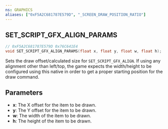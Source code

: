 ```yaml
---
ns: GRAPHICS
aliases: ["0xF5A2C681787E579D", "_SCREEN_DRAW_POSITION_RATIO"]
---
```

## SET_SCRIPT_GFX_ALIGN_PARAMS

```c
// 0xF5A2C681787E579D 0x76C641E4
void SET_SCRIPT_GFX_ALIGN_PARAMS(float x, float y, float w, float h);
```

Sets the draw offset/calculated size for `SET_SCRIPT_GFX_ALIGN`. If using any alignment other than left/top, the game
expects the width/height to be configured using this native in order to get a proper starting position for the draw
command.


## Parameters
* **x**: The X offset for the item to be drawn.
* **y**: The Y offset for the item to be drawn.
* **w**: The width of the item to be drawn.
* **h**: The height of the item to be drawn.

